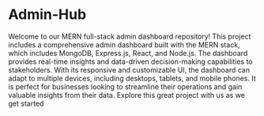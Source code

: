 # Admin-Hub

Welcome to our MERN full-stack admin dashboard repository! This project includes a comprehensive admin dashboard built with the MERN stack, which includes MongoDB, Express.js, React, and Node.js. The dashboard provides real-time insights and data-driven decision-making capabilities to stakeholders. With its responsive and customizable UI, the dashboard can adapt to multiple devices, including desktops, tablets, and mobile phones. It is perfect for businesses looking to streamline their operations and gain valuable insights from their data. Explore this great project with us as we get started
